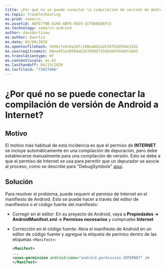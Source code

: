 ```yaml
---
title: ¿Por qué no se puede conectar la compilación de versión de Android a Internet?
ms.topic: troubleshooting
ms.prod: xamarin
ms.assetid: A6FE770B-A19A-4BF8-95E9-2CF880D4AFC5
ms.technology: xamarin-android
author: davidortinau
ms.author: daortin
ms.date: 03/09/2018
ms.openlocfilehash: 5996cfa3c0a18fc186ea862a2b3d7910594e1281
ms.sourcegitcommit: b0ea451e18504e6267b896732dd26df64ddfa843
ms.translationtype: HT
ms.contentlocale: es-ES
ms.lasthandoff: 04/13/2020
ms.locfileid: "73027006"
---
```

# <a name="why-cant-my-android-release-build-connect-to-the-internet"></a>¿Por qué no se puede conectar la compilación de versión de Android a Internet?

## <a name="cause"></a>Motivo

El motivo más habitual de esta incidencia es que el permiso de **INTERNET** se incluye automáticamente en una compilación de depuración, pero debe establecerse manualmente para una compilación de versión. Esto se debe a que el permiso de Internet se usa para permitir que un depurador se asocie al proceso, como se describe para "DebugSymbols" [aquí](~/android/deploy-test/building-apps/build-process.md).

## <a name="fix"></a>Solución

Para resolver el problema, puede requerir el permiso de Internet en el manifiesto de Android. Esto se puede hacer a través del editor de manifiestos o el código fuente del manifiesto:

- Corregir en el editor: En su proyecto de Android, vaya a **Propiedades -> AndroidManifest.xml -> Permisos necesarios** y compruebe **Internet**

- Corrección en el código fuente: Abra el manifiesto de Android en un editor de código fuente y agregue la etiqueta de permiso dentro de las etiquetas `<Manifest>`:

    ```xml
    <Manifest>
    ...
    <uses-permission android:name="android.permission.INTERNET" />
    </Manifest>
    ```
